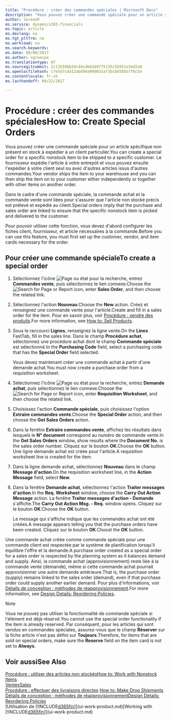 ```yaml
---
title: "Procédure : créer des commandes spéciales | Microsoft Docs"
description: "Vous pouvez créer une commande spéciale pour un article spécifique non présent en stock à expédier à un client particulier. Le fournisseur expédie l'article à votre entrepôt et vous pouvez ensuite l'expédier à votre client seul ou avec d'autres articles issus d'autres commandes."
author: SorenGP
ms.service: dynamics365-financials
ms.topic: article
ms.devlang: na
ms.tgt_pltfrm: na
ms.workload: na
ms.search.keywords: 
ms.date: 09/08/2017
ms.author: sgroespe
ms.translationtype: HT
ms.sourcegitcommit: 2c13559bb3dc44cdb61697f5135c5b931e34d2a8
ms.openlocfilehash: c7e5d7cda12abd94a999031af3bc8d505b7f6c5e
ms.contentlocale: fr-ch
ms.lasthandoff: 09/22/2017

---
```

# <a name="how-to-create-special-orders"></a><span data-ttu-id="34fb8-104">Procédure : créer des commandes spéciales</span><span class="sxs-lookup"><span data-stu-id="34fb8-104">How to: Create Special Orders</span></span>
<span data-ttu-id="34fb8-105">Vous pouvez créer une commande spéciale pour un article spécifique non présent en stock à expédier à un client particulier.</span><span class="sxs-lookup"><span data-stu-id="34fb8-105">You can create a special order for a specific nonstock item to be shipped to a specific customer.</span></span> <span data-ttu-id="34fb8-106">Le fournisseur expédie l'article à votre entrepôt et vous pouvez ensuite l'expédier à votre client seul ou avec d'autres articles issus d'autres commandes.</span><span class="sxs-lookup"><span data-stu-id="34fb8-106">Your vendor ships the item to your warehouse and you can then ship the item on to your customer either independently or together with other items on another order.</span></span>  

<span data-ttu-id="34fb8-107">Dans le cadre d'une commande spéciale, la commande achat et la commande vente sont liées pour s'assurer que l'article non stocké précis est prélevé et expédié au client.</span><span class="sxs-lookup"><span data-stu-id="34fb8-107">Special orders imply that the purchase and sales order are linked to ensure that the specific nonstock item is picked and delivered to the customer.</span></span>  

<span data-ttu-id="34fb8-108">Pour pouvoir utiliser cette fonction, vous devez d'abord configurer les fiches client, fournisseur, et article nécessaires à la commande.</span><span class="sxs-lookup"><span data-stu-id="34fb8-108">Before you can use this feature, you must first set up the customer, vendor, and item cards necessary for the order.</span></span>  

## <a name="to-create-a-special-order"></a><span data-ttu-id="34fb8-109">Pour créer une commande spéciale</span><span class="sxs-lookup"><span data-stu-id="34fb8-109">To create a special order</span></span>  
1.  <span data-ttu-id="34fb8-110">Sélectionnez l'icône ![Page ou état pour la recherche](media/ui-search/search_small.png "Page ou état pour la recherche"), entrez **Commandes vente**, puis sélectionnez le lien connexe.</span><span class="sxs-lookup"><span data-stu-id="34fb8-110">Choose the ![Search for Page or Report](media/ui-search/search_small.png "Search for Page or Report icon") icon, enter **Sales Order**, and then choose the related link.</span></span>  
2. <span data-ttu-id="34fb8-111">Sélectionnez l'action **Nouveau**.</span><span class="sxs-lookup"><span data-stu-id="34fb8-111">Choose the **New** action.</span></span> <span data-ttu-id="34fb8-112">Créez et renseignez une  commande vente pour l'article.</span><span class="sxs-lookup"><span data-stu-id="34fb8-112">Create and fill in a  sales order for the item.</span></span> <span data-ttu-id="34fb8-113">Pour en savoir plus, voir [Procédure : vendre des produits](sales-how-sell-products.md).</span><span class="sxs-lookup"><span data-stu-id="34fb8-113">For more information, see [How to: Sell Products](sales-how-sell-products.md).</span></span>
3.  <span data-ttu-id="34fb8-114">Sous le raccourci **Lignes**, renseignez la ligne vente.</span><span class="sxs-lookup"><span data-stu-id="34fb8-114">On the **Lines** FastTab, fill in the sales line.</span></span> <span data-ttu-id="34fb8-115">Dans le champ **Procédure achat**, sélectionnez une procédure achat dont le champ **Commande spéciale** est sélectionné.</span><span class="sxs-lookup"><span data-stu-id="34fb8-115">In the **Purchasing Code** field, select a purchasing code that has the **Special Order** field selected.</span></span>

    <span data-ttu-id="34fb8-116">Vous devez maintenant créer une commande achat à partir d'une demande achat.</span><span class="sxs-lookup"><span data-stu-id="34fb8-116">You must now create a purchase order from a requisition worksheet.</span></span>  
4. <span data-ttu-id="34fb8-117">Sélectionnez l'icône ![Page ou état pour la recherche](media/ui-search/search_small.png "Page ou état pour la recherche"), entrez **Demande achat**, puis sélectionnez le lien connexe.</span><span class="sxs-lookup"><span data-stu-id="34fb8-117">Choose the ![Search for Page or Report](media/ui-search/search_small.png "Search for Page or Report icon") icon, enter **Requisition Worksheet**, and then choose the related link.</span></span>  
5. <span data-ttu-id="34fb8-118">Choisissez l'action **Commande spéciale**, puis choisissez l'option **Extraire commandes vente**.</span><span class="sxs-lookup"><span data-stu-id="34fb8-118">Choose the **Special Order** action, and then choose the **Get Sales Orders** action.</span></span>  
6.  <span data-ttu-id="34fb8-119">Dans la fenêtre **Extraire commandes vente**, affichez les résultats dans lesquels le **N° document** correspond au numéro de commande vente.</span><span class="sxs-lookup"><span data-stu-id="34fb8-119">In the **Get Sales Orders** window, show results where the **Document No.** is the sales order number.</span></span> <span data-ttu-id="34fb8-120">Cliquez sur le bouton **OK**.</span><span class="sxs-lookup"><span data-stu-id="34fb8-120">Choose the **OK** button.</span></span> <span data-ttu-id="34fb8-121">Une ligne demande achat est créée pour l'article.</span><span class="sxs-lookup"><span data-stu-id="34fb8-121">A requisition worksheet line is created for the item.</span></span>  
7.  <span data-ttu-id="34fb8-122">Dans la ligne demande achat, sélectionnez **Nouveau** dans le champ **Message d'action**.</span><span class="sxs-lookup"><span data-stu-id="34fb8-122">On the requisition worksheet line, in the **Action Message** field, select **New**.</span></span>  
8.  <span data-ttu-id="34fb8-123">Dans la fenêtre **Demande achat**, sélectionnez l'action **Traiter messages d'action**.</span><span class="sxs-lookup"><span data-stu-id="34fb8-123">In the **Req. Worksheet** window, choose the **Carry Out Action Message** action.</span></span> <span data-ttu-id="34fb8-124">La fenêtre **Traiter messages d'action - Demande** s'affiche.</span><span class="sxs-lookup"><span data-stu-id="34fb8-124">The **Carry Out Action Msg. - Req.** window opens.</span></span> <span data-ttu-id="34fb8-125">Cliquez sur le bouton **OK**.</span><span class="sxs-lookup"><span data-stu-id="34fb8-125">Choose the **OK** button.</span></span>  

    <span data-ttu-id="34fb8-126">Le message qui s'affiche indique que les commandes achat ont été créées.</span><span class="sxs-lookup"><span data-stu-id="34fb8-126">A message appears telling you that the purchase orders have been created.</span></span> <span data-ttu-id="34fb8-127">Cliquez sur le bouton **OK**.</span><span class="sxs-lookup"><span data-stu-id="34fb8-127">Choost the **OK** button.</span></span>  

<span data-ttu-id="34fb8-128">Une commande achat créée comme commande spéciale pour une commande client est respectée par le système de planification lorsqu'il équilibre l'offre et la demande.</span><span class="sxs-lookup"><span data-stu-id="34fb8-128">A purchase order created as a special order for a sales order is respected by the planning system as it balances demand and supply.</span></span> <span data-ttu-id="34fb8-129">Ainsi, la commande achat (approvisionnement) reste liée à la commande vente (demande), même si cette commande achat pourrait approvisionner une autre demande antérieure.</span><span class="sxs-lookup"><span data-stu-id="34fb8-129">That is, the purchase order (supply) remains linked to the sales order (demand), even if that purchase order could supply another earlier demand.</span></span> <span data-ttu-id="34fb8-130">Pour plus d'informations, voir [Détails de conception : méthodes de réapprovisionnement](design-details-reservation-order-tracking-and-action-messaging.md).</span><span class="sxs-lookup"><span data-stu-id="34fb8-130">For more information, see [Design Details: Reordering Policies](design-details-reservation-order-tracking-and-action-messaging.md).</span></span>  

> [!NOTE]  
>  <span data-ttu-id="34fb8-131">Vous ne pouvez pas utiliser la fonctionnalité de commande spéciale si l'élément est déjà réservé.</span><span class="sxs-lookup"><span data-stu-id="34fb8-131">You cannot use the special order functionality if the item is already reserved.</span></span> <span data-ttu-id="34fb8-132">Par conséquent, pour les articles qui sont vendus en commandes spéciales, assurez\-vous que le champ **Réserver** sur la fiche article n'est pas défini sur **Toujours**.</span><span class="sxs-lookup"><span data-stu-id="34fb8-132">Therefore, for items that are sold on special orders, make sure the **Reserve** field on the item card is not set to **Always**.</span></span>  

## <a name="see-also"></a><span data-ttu-id="34fb8-133">Voir aussi</span><span class="sxs-lookup"><span data-stu-id="34fb8-133">See Also</span></span>  
[<span data-ttu-id="34fb8-134">Procédure : utiliser des articles non stockés</span><span class="sxs-lookup"><span data-stu-id="34fb8-134">How to: Work with Nonstock Items</span></span>](inventory-how-work-nonstock-items.md)  
[<span data-ttu-id="34fb8-135">Ventes</span><span class="sxs-lookup"><span data-stu-id="34fb8-135">Sales</span></span>](sales-manage-sales.md)  
<span data-ttu-id="34fb8-136">[Procédure : effectuer des livraisons directes](sales-how-drop-shipment.md) </span><span class="sxs-lookup"><span data-stu-id="34fb8-136">[How to: Make Drop Shipments](sales-how-drop-shipment.md) </span></span>  
[<span data-ttu-id="34fb8-137">Détails de conception : méthodes de réapprovisionnement</span><span class="sxs-lookup"><span data-stu-id="34fb8-137">Design Details: Reordering Policies</span></span>](design-details-reservation-order-tracking-and-action-messaging.md)  
<span data-ttu-id="34fb8-138">[Utilisation de [!INCLUDE[d365fin](includes/d365fin_md.md)]](ui-work-product.md)</span><span class="sxs-lookup"><span data-stu-id="34fb8-138">[Working with [!INCLUDE[d365fin](includes/d365fin_md.md)]](ui-work-product.md)</span></span>

